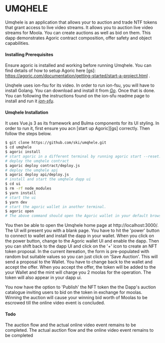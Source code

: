 # UMQHELE
Umqhele is an application that allows your to auction and trade NTF tokens that grant access to live video streams. It allows you to auction live video streams for Moola. You can create auctions as well as bid on them. This dapp demonstrates Agoric contract composition, offer safety and object capabilities.

#### Installing Prerequisites
Ensure agoric is installed and working before running Umqhele. You can find details of how to setup Agoric here [gs]: https://agoric.com/documentation/getting-started/start-a-project.html .

Unqhele uses ion-fsu for its video. In order to run ion-fsu, you will have to install Golang. You can download and install it from *[Go](https://golang.org/doc/install)*. Once that is done. You can following the instructions found on the ion-sfu readme page to install and run it *[ion-sfu](https://github.com/pion/ion-sfu)*.

#### Umqhele Installation
 It uses Vue.js 3 as its framework and Bulma components for its UI styling. In order to run it, first ensure you acn [start up Agoric][gs] correctly. Then follow the steps below.
```bash
$ git clone https://github.com/ski/umqhele.git
$ cd umqhele
$ agoric install
# start agoric in a different terminal by running agoric start --reset.
# deploy the umqhele contract
$ agoric deploy contract/deploy.js
# deploy the umqhele api
$ agoric deploy api/deploy.js
# install and start the umqhele dapp ui
$ cd ui
$ rm -rf node_modules
$ yarn install
# start the ui
$ yarn dev
# start the agoric wallet in another terminal. 
$ agoric open
# The above command should open the Agoric wallet in your default browser. 
```
You then be able to open the Umqhele home page at http://localhost:3000/. The UI will present you with a blank page. You have to hit the 'power' button to connect to wallet and install the dapp in your wallet. When you click on the power button, change to the Agoric wallet UI and enable the dapp. Then you can shift back to the dapp UI and click on the '+' icon to create an NFT token proposal. In the current itereation, the form is pre-populated with random but suitable values so you can just click on 'Save Auction'. This will send a proposal to the Wallet. You have to change back to the wallet and accept the offer. When you accept the offer, the token will be added to the your Wallet and the mint will charge you 2 moolas for the operation. The token will also appear in your dapp ui. 

You now have the option to 'Publish' the NFT token the the Dapp's auction catalogue inviting users to bid on the token in exchange for moolas. Winning the auction will cause your winning bid worth of Moolas to be escrowed till the online video event is concluded.

#### Todo
The auction flow and the actual online video event remains to be completed.
The actual auction flow and the online video event remains to be completed
